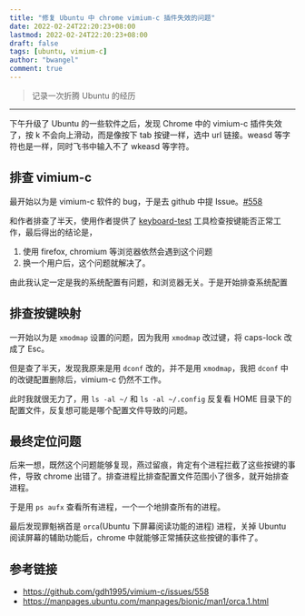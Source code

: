 ```yaml
---
title: "修复 Ubuntu 中 chrome vimium-c 插件失效的问题"
date: 2022-02-24T22:20:23+08:00
lastmod: 2022-02-24T22:20:23+08:00
draft: false
tags: [ubuntu, vimium-c]
author: "bwangel"
comment: true
---
```


> 记录一次折腾 Ubuntu 的经历

<!--more-->
---

下午升级了 Ubuntu 的一些软件之后，发现 Chrome 中的 vimium-c 插件失效了，按 k 不会向上滑动，而是像按下 tab 按键一样，选中 url 链接。weasd 等字符也是一样，同时飞书中输入不了 wkeasd 等字符。

## 排查 vimium-c

最开始以为是 vimium-c 软件的 bug，于是去 github 中提 Issue。[#558](https://github.com/gdh1995/vimium-c/issues/558)

和作者排查了半天，使用作者提供了 [keyboard-test](https://gdh1995.cn/vimium-c/keyboard-test.html) 工具检查按键能否正常工作，最后得出的结论是，

1. 使用 firefox, chromium 等浏览器依然会遇到这个问题
2. 换一个用户后，这个问题就解决了。

由此我认定一定是我的系统配置有问题，和浏览器无关。于是开始排查系统配置

## 排查按键映射

一开始以为是 `xmodmap` 设置的问题，因为我用 `xmodmap` 改过键，将 caps-lock 改成了 Esc。

但是查了半天，发现我原来是用 `dconf` 改的，并不是用 `xmodmap`，我把 `dconf` 中的改键配置删除后，vimium-c 仍然不工作。

此时我就很无力了，用 `ls -al ~/` 和 `ls -al ~/.config` 反复看 HOME 目录下的配置文件，反复想可能是哪个配置文件导致的问题。

## 最终定位问题

后来一想，既然这个问题能够复现，燕过留痕，肯定有个进程拦截了这些按键的事件，导致 chrome 出错了。排查进程比排查配置文件范围小了很多，就开始排查进程。

于是用 `ps aufx` 查看所有进程，一个一个地排查所有的进程。

最后发现罪魁祸首是 `orca`(Ubuntu 下屏幕阅读功能的进程) 进程，关掉 Ubuntu 阅读屏幕的辅助功能后，chrome 中就能够正常捕获这些按键的事件了。

## 参考链接

- https://github.com/gdh1995/vimium-c/issues/558
- https://manpages.ubuntu.com/manpages/bionic/man1/orca.1.html
